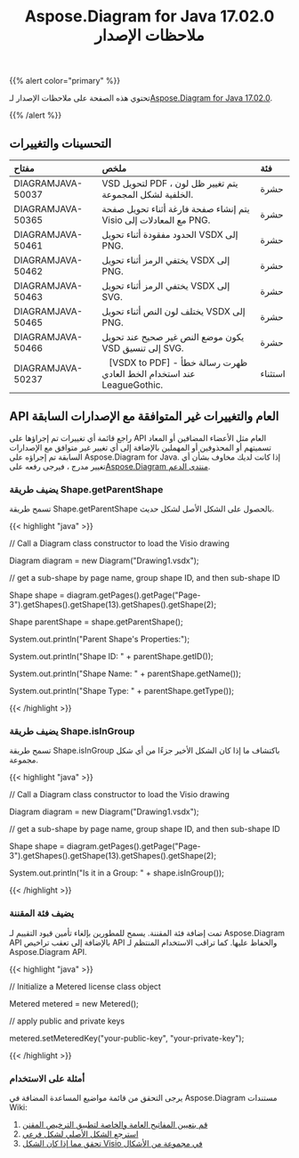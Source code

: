 ﻿---
title: Aspose.Diagram for Java 17.02.0 ملاحظات الإصدار
type: docs
weight: 110
url: /ar/java/aspose-diagram-for-java-17-02-0-release-notes/
---
{{% alert color="primary" %}} 

تحتوي هذه الصفحة على ملاحظات الإصدار لـ[Aspose.Diagram for Java 17.02.0](https://docs.aspose.com/diagram/java/aspose-diagram-for-java-17-02-release-notes/).

{{% /alert %}} 
## **التحسينات والتغييرات**

|**مفتاح**|**ملخص**|**فئة**|
|:- |:- |:- |
|DIAGRAMJAVA-50037|VSD لتحويل PDF ، يتم تغيير ظل لون الخلفية لشكل المجموعة.|حشرة|
|DIAGRAMJAVA-50365|يتم إنشاء صفحة فارغة أثناء تحويل صفحة Visio مع المعادلات إلى PNG.|حشرة|
|DIAGRAMJAVA-50461|الحدود مفقودة أثناء تحويل VSDX إلى PNG.|حشرة|
|DIAGRAMJAVA-50462|يختفي الرمز أثناء تحويل VSDX إلى PNG.|حشرة|
|DIAGRAMJAVA-50463|يختفي الرمز أثناء تحويل VSDX إلى SVG.|حشرة|
|DIAGRAMJAVA-50465|يختلف لون النص أثناء تحويل VSDX إلى PNG.|حشرة|
|DIAGRAMJAVA-50466|يكون موضع النص غير صحيح عند تحويل VSD إلى تنسيق SVG.|حشرة|
|DIAGRAMJAVA-50237|` ` [VSDX to PDF] - ظهرت رسالة خطأ عند استخدام الخط العادي LeagueGothic.|استثناء|
## **API العام والتغييرات غير المتوافقة مع الإصدارات السابقة**
راجع قائمة أي تغييرات تم إجراؤها على API العام مثل الأعضاء المضافين أو المعاد تسميتهم أو المحذوفين أو المهملين بالإضافة إلى أي تغيير غير متوافق مع الإصدارات السابقة تم إجراؤه على Aspose.Diagram for Java. إذا كانت لديك مخاوف بشأن أي تغيير مدرج ، فيرجى رفعه على[Aspose.Diagram منتدى الدعم](https://forum.aspose.com/c/diagram/17).
### **يضيف طريقة Shape.getParentShape**
تسمح طريقة Shape.getParentShape بالحصول على الشكل الأصل لشكل حديث.

{{< highlight "java" >}}

 // Call a Diagram class constructor to load the Visio drawing

Diagram diagram = new Diagram("Drawing1.vsdx");

// get a sub-shape by page name, group shape ID, and then sub-shape ID

Shape shape = diagram.getPages().getPage("Page-3").getShapes().getShape(13).getShapes().getShape(2);

Shape parentShape = shape.getParentShape();

System.out.println("Parent Shape's Properties:");

System.out.println("Shape ID: " + parentShape.getID());

System.out.println("Shape Name: " + parentShape.getName());

System.out.println("Shape Type: " + parentShape.getType());

{{< /highlight >}}
### **يضيف طريقة Shape.isInGroup**
تسمح طريقة Shape.isInGroup باكتشاف ما إذا كان الشكل الأخير جزءًا من أي شكل مجموعة.

{{< highlight "java" >}}

 // Call a Diagram class constructor to load the Visio drawing

Diagram diagram = new Diagram("Drawing1.vsdx");

// get a sub-shape by page name, group shape ID, and then sub-shape ID

Shape shape = diagram.getPages().getPage("Page-3").getShapes().getShape(13).getShapes().getShape(2);

System.out.println("Is it in a Group: " + shape.isInGroup());

{{< /highlight >}}
### **يضيف فئة المقننة**
تمت إضافة فئة المقننة. يسمح للمطورين بإلغاء تأمين قيود التقييم لـ Aspose.Diagram API بالإضافة إلى تعقب تراخيص API والحفاظ عليها. كما تراقب الاستخدام المنتظم لـ Aspose.Diagram API.

{{< highlight "java" >}}

 // Initialize a Metered license class object

Metered metered = new Metered();

// apply public and private keys

metered.setMeteredKey("your-public-key", "your-private-key");

{{< /highlight >}}
### **أمثلة على الاستخدام**
يرجى التحقق من قائمة مواضيع المساعدة المضافة في Aspose.Diagram مستندات Wiki:

1. [قم بتعيين المفاتيح العامة والخاصة لتطبيق الترخيص المقنن](/diagram/ar/java/licensing/#licensing-setpublicandprivatekeystoapplymeteredlicense)
1. [استرجع الشكل الأصلي لشكل فرعي](/diagram/ar/java/add-retrieve-copy-and-read-visio-shape-data/#add-retrieve-copyandreadvisioshapedata-retrievetheparentshapeofasub-shape)
1. [تحقق مما إذا كان الشكل Visio في مجموعة من الأشكال](https://docs.aspose.com/diagram/java/group-convert-and-verify-shapes/)


